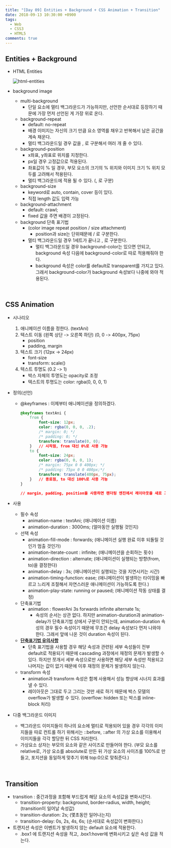 ```yaml
---
title: "[Day 09] Entities + Background + CSS Animation + Transition"
date: 2018-09-13 10:30:00 +0900
tags:
  - Web
  - CSS3
  - HTML5
comments: true
---
```


## Entities + Background

- HTML Entities

  ![html-entities](C:\shiincs.github.io\assets\images\html-entities.PNG)

- background image

  - multi-background
    - 단일 요소에 멀티 백그라운드가 가능하지만, 선언한 순서대로 등장하기 때문에 가장 먼저 선언된 게 가장 위로 온다.
  - background-repeat
    - default: no-repeat
    - 배경 이미지는 자신의 크기 만큼 요소 영역를 채우고 반복해서 남은 공간을 계속 채운다.
    - 멀티 백그라운드일 경우 값을 , 로 구분해서 여러 개 줄 수 있다.
  - background-position
    - x좌표, y좌표로 위치를 지정한다.
    - px일 경우 고정값으로 적용된다.
    - 좌표값이 % 일 경우, 부모 요소의 크기의 % 위치와 이미지 크기 % 위치 모두를 고려해서 적용된다.
    - 멀티 백그라운드에 적용 될 수 있다. (, 로 구분)
  - background-size
    - keyword로 auto, contain, cover 등이 있다.
    - 직접 length 값도 입력 가능
  - background-attachment
    - default: crawl;
    - fixed 값을 주면 배경이 고정된다.
  - background 단축 표기법
    - (color  image  repeat  position / size attachment)
      - position과 size는 단위때문에 / 로 구분한다.
    - 멀티 백그라운드일 경우 1세트가 끝나고 , 로 구분한다.
      - 멀티 백그라운드일 경우 background-color는 있으면 안되고, background 속성 다음에 background-color로 따로 적용해줘야 한다.
      - background 속성은 color를 default로 transparent를 가지고 있다. 그래서 background-color가 background 속성보다 나중에 와야 적용된다.

<br/>

## CSS Animation

- 시나리오

  1. 애니메이션 이름을 정한다. (textAni)
  2. 텍스트 이동 (왼쪽 상단 -> 오른쪽 하단) (0, 0 -> 400px, 75px)
     - position
     - padding, margin
  3. 텍스트 크기 (12px -> 24px)
     - font-size
     - transform: scale()
  4. 텍스트 투명도 (0.2 -> 1)
     - 박스 자체의 투명도는 opacity로 조정
     - 텍스트의 투명도는 color: rgba(0, 0, 0, 1)

- 정의(선언)

  - @keyframes : 이제부터 애니메이션을 정의하겠다.

    ```css
    @keyframes textAni {
        from {
        	font-size: 12px;
            color: rgba(0, 0, 0, .2);
            /* margin: 0; */
            /* padding: 0; */
            transform: translate(0, 0);
        }	// 시작점, from 대신 0%로 사용 가능
        to {
            font-size: 24px;
            color: rgba(0, 0, 0, 1);
            /* margin: 75px 0 0 400px; */
            /* padding: 75px 0 0 400px;*/
            transform: translate(400px, 75px);
        }	// 종료점, to 대신 100%로 사용 가능
    }
    
    // margin, padding, position을 사용하면 렌더링 엔진에서 레이아웃을 새로 그리기(reflow 하기) 때문에 성능 저하가 발생한다.
    ```

- 사용

  - 필수 속성
    - animation-name : textAni; (애니메이션 이름)
    - animation-duration : 3000ms; (얼마동안 실행될 것인지)
  - 선택 속성
    - animation-fill-mode : forwards; (애니메이션 실행 완료 이후 되돌릴 것인가 멈출 것인가)
    - animation-iterate-count : infinite; (애니메이션을 순회하는 횟수)
    - animation-direction : alternate; (애니메이션이 실행되는 방향(from, to)을 결정한다)
    - animation-delay : 3s; (애니메이션이 실행되는 것을 지연시키는 시간)
    - animation-timing-function: ease; (애니메이션이 발생하는 타이밍을 빠르고 느리게 조절해서 자연스러운 애니메이션이 가능하도록 한다.)
    - animation-play-state: running or paused; (애니메이션 작동 상태를 결정)
  - 단축표기법
    - animation : flowerAni 3s forwards infinite alternate 1s;
      - 속성의 순서는 상관 없다. 하지만 animation-duration과 animation-delay가 단축표기법 상에서 구분이 안되는데, animation-duration 속성의 경우 필수 속성이기 때문에 무조건 delay 속성보다 먼저 나와야 한다. 그래서 앞에 나온 것이 duration 속성이 된다.
  - **<u>단축표기법 유의사항</u>**
    - 단축 표기법을 사용할 경우 해당 속성과 관련된 세부 속성들이 전부 default로 적용되기 때문에 cascading 과정에서 재정의 문제가 발생할 수 있다. 하지만 쪼개서 세부 속성으로만 사용하면 해당 세부 속성만 적용되고 나머지는 값이 없기 때문에 이후 재정의 문제가 발생하지 않는다.
  - transform 속성
    - animation과 transform 속성은 함께 사용해서 성능 향상에 시너지 효과를 낼 수 있다.
    - 레이아웃은 그대로 두고 그리는 것만 새로 하기 때문에 박스 모델의 overflow가 발생할 수 있다.  (overflow: hidden 또는 박스를 inline-block 처리)

- 다중 백그라운드 이미지

  - 백그라운드 이미지들이 하나의 요소에 멀티로 적용되어 있을 경우 각각의 이미지들을 따로 컨트롤 하기 위해서는 ::before, ::after 의 가상 요소를 이용해서 이미지들을 각각 할당한 뒤 CSS 처리한다. 
  - 가상요소 상자는 부모의 요소와 같은 사이즈로 만들어야 한다. (부모 요소를 relative로, 가상 요소를 absolute로 만든 뒤 가상 요소의 사이즈를 100%로 만들고, 포지션을 동일하게 맞추기 위해 top:0으로 맞춰준다.)

<br/>

## Transition

- transition : 중간과정을 포함해 부드럽게 해당 요소의 속성값을 변화시킨다.
  - transition-property: background, border-radius, width, height; (transition이 일어날 속성값)
  - transition-duration: 2s; (몇초동안 일어나는지)
  - transition-delay: 0s, 2s, 4s, 6s; (순서대로 속성값이 변화한다.)
- 트랜지션 속성은 이벤트가 발생하지 않는 default 요소에 적용한다.
  - .box1 에 트랜지션 속성을 적고, .box1:hover에 변화시키고 싶은 속성 값을 적는다.
